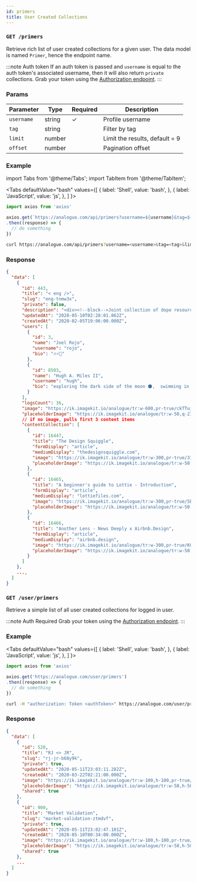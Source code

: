 ```yaml
---
id: primers
title: User Created Collections
---
```


### `GET /primers`

Retrieve rich list of user created collections for a given user. The data model is named `Primer`, hence the endpoint name.

:::note Auth token
If an auth token is passed and `username` is equal to the auth token's associated username, then it will also return `private` collections.
Grab your token using the [Authorization endpoint](auth/token.md).
:::

### Params

Parameter | Type | Required | Description
--------- | ---- | -------- | -----------
`username` | string | ✓ | Profile username
`tag` | string | | Filter by tag
`limit` | number | | Limit the results, default = 9
`offset` | number | | Pagination offset

### Example

import Tabs from '@theme/Tabs';
import TabItem from '@theme/TabItem';

<Tabs
  defaultValue="bash"
  values={[
    { label: 'Shell', value: 'bash', },
    { label: 'JavaScript', value: 'js', },
  ]
}>
<TabItem value="js">

```js
import axios from 'axios'

axios.get(`https://analogue.com/api/primers?username=${username}&tag=${tag}&limit=8&offset=0`)
.then((response) => {
  // do something
})
```

</TabItem>

<TabItem value="bash">

```bash
curl https://analogue.com/api/primers?username=<username>&tag=<tag>&limit=8&offset=0
```

</TabItem>
</Tabs>

### Response

```json
{
  "data": [
    {
      "id": 443,
      "title": "< eng />",
      "slug": "eng-tnmw3x",
      "private": false,
      "description": "<div><!--block-->Joint collection of dope resources</div>",
      "updatedAt": "2020-05-10T02:28:01.862Z",
      "createdAt": "2020-02-05T19:06:00.000Z",
      "users": [
        {
          "id": 3,
          "name": "Joel Rojo",
          "username": "rojo",
          "bio": "🔥⚡️🚀"
        },
        {
          "id": 8503,
          "name": "Hugh A. Miles II",
          "username": "hugh",
          "bio": "exploring the dark side of the moon 🌑,  swimming in unchartered waters 🏊🏾‍♂️, \ndoing things that have never been done"
        }
      ],
      "logsCount": 36,
      "image": "https://ik.imagekit.io/analogue/tr:w-600,pr-true/ckTTujeYzMeNicrNoXQHvXLf",
      "placeholderImage": "https://ik.imagekit.io/analogue/tr:w-50,q-21,pr-true/ckTTujeYzMeNicrNoXQHvXLf",
      // if no image, pulls first 3 content items
      "contentCollection": [
        {
          "id": 16447,
          "title": "The Design Squiggle",
          "formDisplay": "article",
          "mediumDisplay": "thedesignsquiggle.com",
          "image": "https://ik.imagekit.io/analogue/tr:w-300,pr-true/31supAHgUhngNQjzqXfzFTeb",
          "placeholderImage": "https://ik.imagekit.io/analogue/tr:w-50,q-21,pr-true/31supAHgUhngNQjzqXfzFTeb"
        },
        {
          "id": 16465,
          "title": "A beginner's guide to Lottie - Introduction",
          "formDisplay": "article",
          "mediumDisplay": "lottiefiles.com",
          "image": "https://ik.imagekit.io/analogue/tr:w-300,pr-true/5Ej1zAJvpx6rLATh8yKBefJb",
          "placeholderImage": "https://ik.imagekit.io/analogue/tr:w-50,q-21,pr-true/5Ej1zAJvpx6rLATh8yKBefJb"
        },
        {
          "id": 16466,
          "title": "Another Lens - News Deeply x Airbnb.Design",
          "formDisplay": "article",
          "mediumDisplay": "airbnb.design",
          "image": "https://ik.imagekit.io/analogue/tr:w-300,pr-true/KGkGZocSbCppGS63TGcf5ksy",
          "placeholderImage": "https://ik.imagekit.io/analogue/tr:w-50,q-21,pr-true/KGkGZocSbCppGS63TGcf5ksy"
        }
      ]
    },
    ...,
  ]
}
```

### `GET /user/primers`

Retrieve a simple list of all user created collections for logged in user.

:::note Auth Required
Grab your token using the [Authorization endpoint](auth/token.md).
:::

### Example

<Tabs
  defaultValue="bash"
  values={[
    { label: 'Shell', value: 'bash', },
    { label: 'JavaScript', value: 'js', },
  ]
}>
<TabItem value="js">

```js
import axios from 'axios'

axios.get('https://analogue.com/user/primers')
.then((response) => {
  // do something
})
```

</TabItem>

<TabItem value="bash">

```bash
curl -H "authorization: Token <authToken>" https://analogue.com/user/primers
```

</TabItem>
</Tabs>

### Response

```json
{
  "data": [
    {
      "id": 520,
      "title": "RJ <> JR",
      "slug": "rj-jr-b68y9k",
      "private": true,
      "updatedAt": "2020-05-11T23:03:11.282Z",
      "createdAt": "2020-03-22T02:21:00.000Z",
      "image": "https://ik.imagekit.io/analogue/tr:w-100,h-100,pr-true/WFHQxQKkUefPnAgPKi4eoMcg",
      "placeholderImage": "https://ik.imagekit.io/analogue/tr:w-50,h-50,q-21,pr-true/WFHQxQKkUefPnAgPKi4eoMcg",
      "shared": true
    },
    {
      "id": 900,
      "title": "Market Validation",
      "slug": "market-validation-ztmdvf",
      "private": true,
      "updatedAt": "2020-05-11T23:02:47.101Z",
      "createdAt": "2020-05-10T00:34:00.000Z",
      "image": "https://ik.imagekit.io/analogue/tr:w-100,h-100,pr-true/amcfd7s1jt4exrmHWoGFHkK7",
      "placeholderImage": "https://ik.imagekit.io/analogue/tr:w-50,h-50,q-21,pr-true/amcfd7s1jt4exrmHWoGFHkK7",
      "shared": true
    },
    ...
  ]
}
```
